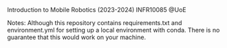 Introduction to Mobile Robotics (2023-2024) INFR10085 @UoE

Notes: Although this repository contains requirements.txt and environment.yml for setting up a local environment with conda. There is no guarantee that this would work on your machine.


